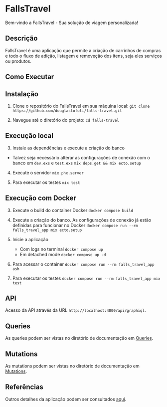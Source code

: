 # FallsTravel

Bem-vindo a FallsTravel - Sua solução de viagem personalizada!

## Descrição

FallsTravel é uma aplicação que permite a criação de carrinhos de compras e todo o fluxo de adição, listagem e removeção dos itens, seja eles serviços ou produtos.

## Como Executar

## Instalação

1. Clone o repositório do FallsTravel em sua máquina local:
   `git clone https://github.com/douglastofoli/falls-travel.git`

2. Navegue até o diretório do projeto:
   `cd falls-travel`

## Execução local

3. Instale as dependências e execute a criação do banco

- Talvez seja necessário alterar as configurações de conexão com o banco em `dev.exs` e `test.exs`
  `mix deps.get && mix ecto.setup`

4. Execute o servidor
   `mix phx.server`

5. Para executar os testes
   `mix test`

## Execução com Docker

3. Execute o build do container Docker
   `docker compose build`

4. Execute a criação do banco. As configurações de conexão já estão definidas para funcionar no Docker
   `docker compose run --rm falls_travel_app mix ecto.setup`

5. Inicie a aplicação

   - Com logs no terminal
     `docker compose up`
   - Em detached mode
     `docker compose up -d`

6. Para acessar o container
   `docker compose run --rm falls_travel_app ash`

7. Para executar os testes
   `docker compose run --rm falls_travel_app mix test`

## API

Acesso da API através da URL `http://localhost:4000/api/graphiql`.

## Queries

As queries podem ser vistas no diretório de documentação em [Queries](https://github.com/douglastofoli/falls-travel/blob/main/docs/queries.md).

## Mutations

As mutations podem ser vistas no diretório de documentação em [Mutations](https://github.com/douglastofoli/falls-travel/blob/main/docs/mutations.md).

## Referências

Outros detalhes da aplicação podem ser consultados [aqui](https://github.com/douglastofoli/falls-travel/blob/main/docs/references.md).
